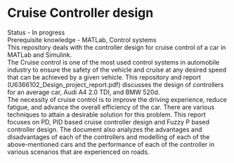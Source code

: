 # Cruise Controller design
Status - In progress  
Prerequisite knowledge - MATLab, Control systems<br/>
This repository deals with the controller design for cruise control of a car in MATLab and Simulink.<br/>
The Cruise control is one of the most used control systems in automobile industry to ensure the safety of the vehicle and cruise at any desired speed that can be achieved by a given vehicle. This repository and report (U6366102_Design_project_report.pdf) discusses the design of controllers for an average car, Audi A4 2.0 TDI, and BMW 520d. <br/>
The necessity of cruise control is to improve the driving experience, reduce fatigue, and advance the overall efficiency of the car. There are various techniques to attain a desirable solution for this problem. This report focuses on PD, PID based cruise controller design and Fuzzy P based controller design. The document also analyzes the advantages and disadvantages of each of the controllers and modelling of each of the above-mentioned cars and the performance of each of the controller in various scenarios that are experienced on roads.
